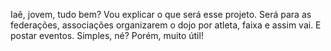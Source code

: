 Iaê, jovem, tudo bem? Vou explicar o que será esse projeto. Será para as federações, associações organizarem o dojo por atleta, faixa e assim vai. E postar eventos.
Simples, né? Porém, muito útil! 
